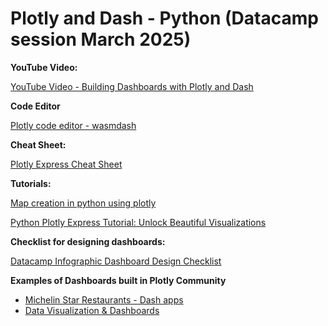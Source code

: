 # Plotly and Dash - Python (Datacamp session March 2025)

<b>YouTube Video:</b>

[YouTube Video - Building Dashboards with Plotly and Dash](https://www.youtube.com/watch?v=PVOxoNWjJEA)

<b>Code Editor</b>

[Plotly code editor - wasmdash](https://wasmdash.vercel.app/)

<b>Cheat Sheet:</b>

[Plotly Express Cheat Sheet](https://www.datacamp.com/cheat-sheet/plotly-express-cheat-sheet)

<b>Tutorials:</b>

[Map creation in python using plotly](https://www.datacamp.com/tutorial/making-map-in-python-using-plotly-library-guide)

[Python Plotly Express Tutorial: Unlock Beautiful Visualizations](https://www.datacamp.com/tutorial/python-plotly-express-tutorial)

<b>Checklist for designing dashboards:</b>

[Datacamp Infographic Dashboard Design Checklist](https://www.datacamp.com/blog/infographic-dashboard-design-checklist)

<b>Examples of Dashboards built in Plotly Community</b>

- [Michelin Star Restaurants - Dash apps](https://community.plotly.com/t/autumn-app-challenge/87373/9)
- [Data Visualization & Dashboards](https://plotly.com/examples/dashboards/)
